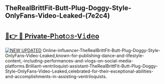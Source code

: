 ## TheRealBrittFit-Butt-Plug-Doggy-Style-OnlyFans-Video-Leaked-(7e2c4)


# <h2><a href="https://mediaupload.pro?-19M">🔗👉 🔴 Private-P𝚑ot𝚘𝚜-V𝚒d𝚎o</a></h2>

[![NEW UPDATED](https://i.imgur.com/0qMVB7G.gif)](https://mediaupload.pro?-19M)
Online-influencer-TheRealBrittFit-Butt-Plug-Doggy-Style-OnlyFans-Video-Leaked,known-for-publishing-dance-and-lifestyle-content,-including-performances-and-vlogs-on-social-media-platforms.Brilliant-ventriloquist-assistant-TheRealBrittFit-Butt-Plug-Doggy-Style-OnlyFans-Video-Leaked,celebrated-for-their-exceptional-abilities-and-accomplishments-in-assisting-ventriloquists.  